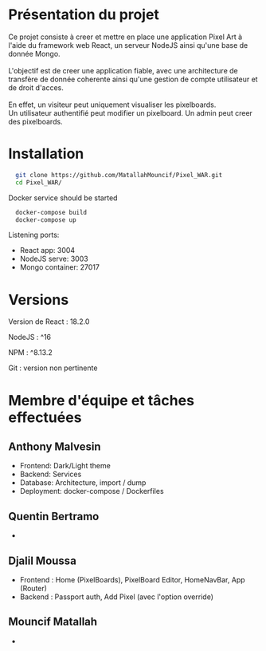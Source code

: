# Présentation du projet

Ce projet consiste à creer et mettre en place une application Pixel Art 
à l'aide du framework web React, un serveur NodeJS ainsi qu'une
base de donnée Mongo.
<br><br>
L'objectif est de creer une application fiable, avec une architecture
de transfère de donnée coherente ainsi qu'une gestion de compte utilisateur
et de droit d'acces.
<br><br>
En effet, un visiteur peut uniquement visualiser les pixelboards.<br>
Un utilisateur authentifié peut modifier un pixelboard.
Un admin peut creer des pixelboards.

# Installation

```bash
  git clone https://github.com/MatallahMouncif/Pixel_WAR.git
  cd Pixel_WAR/
```
Docker service should be started
```bash
  docker-compose build
  docker-compose up
```
Listening ports:
- React app: 3004
- NodeJS serve: 3003
- Mongo container: 27017

# Versions

Version de React : 18.2.0

NodeJS : ^16

NPM : ^8.13.2

Git : version non pertinente

# Membre d'équipe et tâches effectuées

## Anthony Malvesin
- Frontend:  Dark/Light theme
- Backend: Services
- Database: Architecture, import / dump
- Deployment: docker-compose / Dockerfiles 

## Quentin Bertramo
-

## Djalil Moussa
- Frontend : Home (PixelBoards), PixelBoard Editor, HomeNavBar, App (Router)
- Backend : Passport auth, Add Pixel (avec l'option override)

## Mouncif Matallah
-
